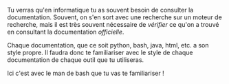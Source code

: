 Tu verras qu'en informatique tu as souvent besoin de consulter la documentation.
Souvent, on s'en sort avec une recherche sur un moteur de recherche, mais il est très souvent nécessaire de *vérifier* ce qu'on a trouvé en consultant la documentation *officielle*.

Chaque documentation, que ce soit python, bash, java, html, etc. a son style propre. Il faudra donc te familiariser avec le style de chaque documentation de chaque outil que tu utiliseras.

Ici c'est avec le man de bash que tu vas te familiariser !
